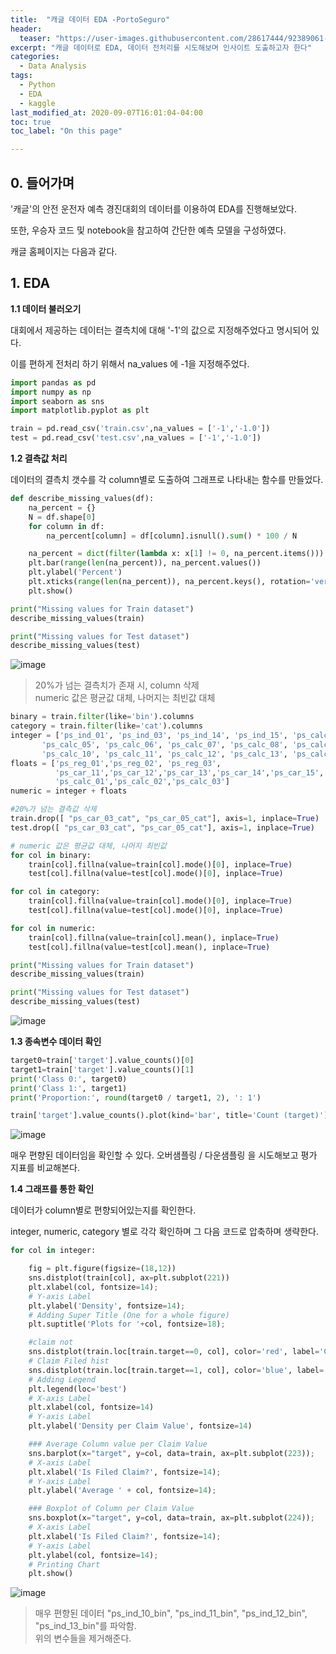 ```yaml
---
title:  "캐글 데이터 EDA -PortoSeguro"
header:
  teaser: "https://user-images.githubusercontent.com/28617444/92389061-4d51af80-f153-11ea-9711-5251e9f57a08.PNG"
excerpt: "캐글 데이터로 EDA, 데이터 전처리를 시도해보며 인사이트 도출하고자 한다"
categories:
  - Data Analysis
tags:
  - Python
  - EDA
  - kaggle
last_modified_at: 2020-09-07T16:01:04-04:00
toc: true
toc_label: "On this page"

---
```

## 0\. 들어가며

'캐글'의 안전 운전자 예측 경진대회의 데이터를 이용하여 EDA를 진행해보았다.

또한, 우승자 코드 및 notebook을 참고하여 간단한 예측 모델을 구성하였다.

캐글 홈페이지는 다음과 같다.

## 1\. EDA

**1.1 데이터 불러오기**

대회에서 제공하는 데이터는 결측치에 대해 '-1'의 값으로 지정해주었다고 명시되어 있다. 

이를 편하게 전처리 하기 위해서 na\_values 에 -1을 지정해주었다.

```python
import pandas as pd
import numpy as np
import seaborn as sns
import matplotlib.pyplot as plt

train = pd.read_csv('train.csv',na_values = ['-1','-1.0'])
test = pd.read_csv('test.csv',na_values = ['-1','-1.0'])


```

**1.2 결측값 처리**

데이터의 결측치 갯수를 각 column별로 도출하여 그래프로 나타내는 함수를 만들었다.

```python
def describe_missing_values(df):
    na_percent = {}
    N = df.shape[0]
    for column in df:
        na_percent[column] = df[column].isnull().sum() * 100 / N

    na_percent = dict(filter(lambda x: x[1] != 0, na_percent.items()))
    plt.bar(range(len(na_percent)), na_percent.values())
    plt.ylabel('Percent')
    plt.xticks(range(len(na_percent)), na_percent.keys(), rotation='vertical')
    plt.show()

print("Missing values for Train dataset")
describe_missing_values(train)

print("Missing values for Test dataset")
describe_missing_values(test)
```

![image](https://blog.kakaocdn.net/dn/bG3vuc/btqH7byfNVK/N4PufDwWdbekKYLyA1YX81/img.png)

> 20%가 넘는 결측치가 존재 시, column 삭제  
> numeric 값은 평균값 대체, 나머지는 최빈값 대체

```python
binary = train.filter(like='bin').columns
category = train.filter(like='cat').columns
integer = ['ps_ind_01', 'ps_ind_03', 'ps_ind_14', 'ps_ind_15', 'ps_calc_04',
       'ps_calc_05', 'ps_calc_06', 'ps_calc_07', 'ps_calc_08', 'ps_calc_09',
       'ps_calc_10', 'ps_calc_11', 'ps_calc_12', 'ps_calc_13', 'ps_calc_14']
floats = ['ps_reg_01','ps_reg_02', 'ps_reg_03',
          'ps_car_11','ps_car_12','ps_car_13','ps_car_14','ps_car_15',
          'ps_calc_01','ps_calc_02','ps_calc_03']
numeric = integer + floats

#20%가 넘는 결측값 삭제
train.drop([ "ps_car_03_cat", "ps_car_05_cat"], axis=1, inplace=True)
test.drop([ "ps_car_03_cat", "ps_car_05_cat"], axis=1, inplace=True)

# numeric 값은 평균값 대체, 나머지 최빈값
for col in binary:
    train[col].fillna(value=train[col].mode()[0], inplace=True)
    test[col].fillna(value=test[col].mode()[0], inplace=True)

for col in category:
    train[col].fillna(value=train[col].mode()[0], inplace=True)
    test[col].fillna(value=test[col].mode()[0], inplace=True)

for col in numeric:
    train[col].fillna(value=train[col].mean(), inplace=True)
    test[col].fillna(value=test[col].mean(), inplace=True)

print("Missing values for Train dataset")
describe_missing_values(train)

print("Missing values for Test dataset")
describe_missing_values(test)
```

![image](https://blog.kakaocdn.net/dn/Vf67l/btqH2ygVj84/9YobhhiAG8nRXyLkjGxCV0/img.png)

**1.3 종속변수 데이터 확인**

```Python
target0=train['target'].value_counts()[0]
target1=train['target'].value_counts()[1]
print('Class 0:', target0)
print('Class 1:', target1)
print('Proportion:', round(target0 / target1, 2), ': 1')

train['target'].value_counts().plot(kind='bar', title='Count (target)');
```
![image](https://user-images.githubusercontent.com/28617444/92388897-fcda5200-f152-11ea-8056-269e1cbd6693.PNG)

매우 편향된 데이터임을 확인할 수 있다. 오버샘플링 / 다운샘플링 을 시도해보고 평가 지표를 비교해본다.

**1.4 그래프를 통한 확인**

데이터가 column별로 편향되어있는지를 확인한다.

integer, numeric, category 별로 각각 확인하며 그 다음 코드로 압축하며 생략한다.

```python
for col in integer:

    fig = plt.figure(figsize=(18,12))
    sns.distplot(train[col], ax=plt.subplot(221))
    plt.xlabel(col, fontsize=14);
    # Y-axis Label
    plt.ylabel('Density', fontsize=14);
    # Adding Super Title (One for a whole figure)
    plt.suptitle('Plots for '+col, fontsize=18);

    #claim not
    sns.distplot(train.loc[train.target==0, col], color='red', label='Claim not filed', ax=plt.subplot(222))
    # Claim Filed hist
    sns.distplot(train.loc[train.target==1, col], color='blue', label='Claim filed', ax=plt.subplot(222))
    # Adding Legend
    plt.legend(loc='best')
    # X-axis Label
    plt.xlabel(col, fontsize=14)
    # Y-axis Label
    plt.ylabel('Density per Claim Value', fontsize=14)

    ### Average Column value per Claim Value
    sns.barplot(x="target", y=col, data=train, ax=plt.subplot(223));
    # X-axis Label
    plt.xlabel('Is Filed Claim?', fontsize=14);
    # Y-axis Label
    plt.ylabel('Average ' + col, fontsize=14);

    ### Boxplot of Column per Claim Value
    sns.boxplot(x="target", y=col, data=train, ax=plt.subplot(224));
    # X-axis Label
    plt.xlabel('Is Filed Claim?', fontsize=14);
    # Y-axis Label
    plt.ylabel(col, fontsize=14);
    # Printing Chart
    plt.show()

```
![image](https://user-images.githubusercontent.com/28617444/92389061-4d51af80-f153-11ea-9711-5251e9f57a08.PNG)

> 매우 편향된 데이터 "ps\_ind\_10\_bin", "ps\_ind\_11\_bin", "ps\_ind\_12\_bin", "ps\_ind\_13\_bin"를 파악함.  
> 위의 변수들을 제거해준다.
